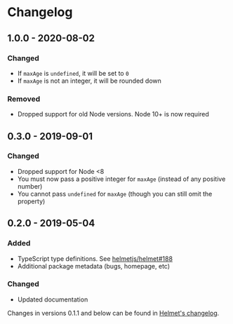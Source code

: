# Changelog

## 1.0.0 - 2020-08-02

### Changed

- If `maxAge` is `undefined`, it will be set to `0`
- If `maxAge` is not an integer, it will be rounded down

### Removed

- Dropped support for old Node versions. Node 10+ is now required

## 0.3.0 - 2019-09-01

### Changed

- Dropped support for Node <8
- You must now pass a positive integer for `maxAge` (instead of any positive number)
- You cannot pass `undefined` for `maxAge` (though you can still omit the property)

## 0.2.0 - 2019-05-04

### Added

- TypeScript type definitions. See [helmetjs/helmet#188](https://github.com/helmetjs/helmet/issues/188)
- Additional package metadata (bugs, homepage, etc)

### Changed

- Updated documentation

Changes in versions 0.1.1 and below can be found in [Helmet's changelog](https://github.com/helmetjs/helmet/blob/master/CHANGELOG.md).
